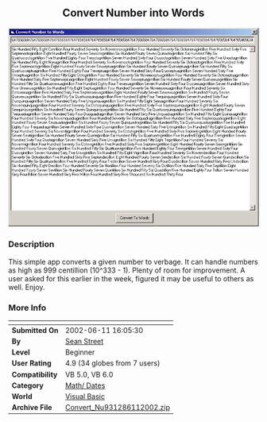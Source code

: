 ﻿<div align="center">

## Convert Number into Words

<img src="PIC200261117959157.jpg">
</div>

### Description

This simple app converts a given number to verbage. It can handle numbers as high as 999 centillion (10^333 - 1). Plenty of room for improvement. A user asked for this earlier in the week, figured it may be useful to others as well. Enjoy.
 
### More Info
 


<span>             |<span>
---                |---
**Submitted On**   |2002-06-11 16:05:30
**By**             |[Sean Street](https://github.com/Planet-Source-Code/PSCIndex/blob/master/ByAuthor/sean-street.md)
**Level**          |Beginner
**User Rating**    |4.9 (34 globes from 7 users)
**Compatibility**  |VB 5\.0, VB 6\.0
**Category**       |[Math/ Dates](https://github.com/Planet-Source-Code/PSCIndex/blob/master/ByCategory/math-dates__1-37.md)
**World**          |[Visual Basic](https://github.com/Planet-Source-Code/PSCIndex/blob/master/ByWorld/visual-basic.md)
**Archive File**   |[Convert\_Nu931286112002\.zip](https://github.com/Planet-Source-Code/sean-street-convert-number-into-words__1-35731/archive/master.zip)








